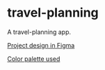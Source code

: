 # travel-planning
A travel-planning app.

[Project design in Figma](https://www.figma.com/file/LVZ2NWQhBk3ctXonYirSA8/Untitled?type=design&node-id=0-1)

[Color palette used](https://coolors.co/palette/292625-ea4633-f5f8fc-7fc8f8-5ebd78-fde74c)